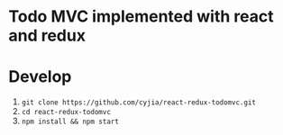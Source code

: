 # Todo MVC implemented with react and redux

# Develop
1. `git clone https://github.com/cyjia/react-redux-todomvc.git`
2. `cd react-redux-todomvc`
3. `npm install && npm start`
